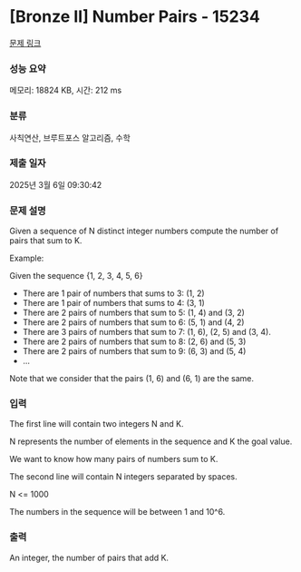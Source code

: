 # [Bronze II] Number Pairs - 15234 

[문제 링크](https://www.acmicpc.net/problem/15234) 

### 성능 요약

메모리: 18824 KB, 시간: 212 ms

### 분류

사칙연산, 브루트포스 알고리즘, 수학

### 제출 일자

2025년 3월 6일 09:30:42

### 문제 설명

<p>Given a sequence of N distinct integer numbers compute the number of pairs that sum to K.</p>

<p>Example:</p>

<p>Given the sequence {1, 2, 3, 4, 5, 6}</p>

<ul>
	<li>There are 1 pair of numbers that sums to 3: (1, 2)</li>
	<li>There are 1 pair of numbers that sums to 4: (3, 1)</li>
	<li>There are 2 pairs of numbers that sum to 5: (1, 4) and (3, 2)</li>
	<li>There are 2 pairs of numbers that sum to 6: (5, 1) and (4, 2)</li>
	<li>There are 3 pairs of numbers that sum to 7: (1, 6), (2, 5) and (3, 4).</li>
	<li>There are 2 pairs of numbers that sum to 8: (2, 6) and (5, 3)</li>
	<li>There are 2 pairs of numbers that sum to 9: (6, 3) and (5, 4)</li>
	<li>...</li>
</ul>

<p>Note that we consider that the pairs (1, 6) and (6, 1) are the same.</p>

### 입력 

 <p>The first line will contain two integers N and K.</p>

<p>N represents the number of elements in the sequence and K the goal value.</p>

<p>We want to know how many pairs of numbers sum to K.</p>

<p>The second line will contain N integers separated by spaces.</p>

<p>N <= 1000</p>

<p>The numbers in the sequence will be between 1 and 10^6.</p>

### 출력 

 <p>An integer, the number of pairs that add K.</p>

